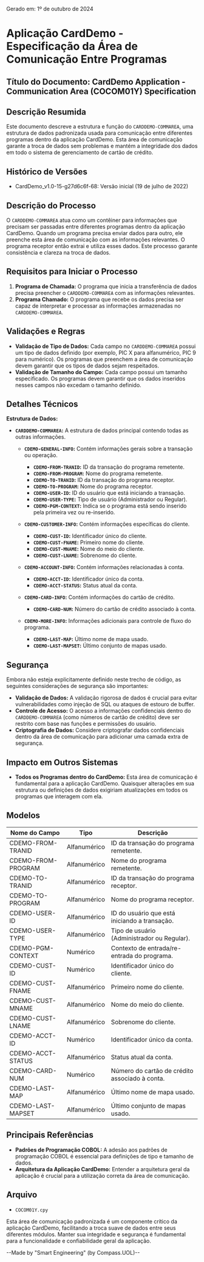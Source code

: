 Gerado em: 1º de outubro de 2024

# Aplicação CardDemo - Especificação da Área de Comunicação Entre Programas

## Título do Documento: CardDemo Application - Communication Area (COCOM01Y) Specification

## Descrição Resumida

Este documento descreve a estrutura e função do `CARDDEMO-COMMAREA`, uma estrutura de dados padronizada usada para comunicação entre diferentes programas dentro da aplicação CardDemo. Esta área de comunicação garante a troca de dados sem problemas e mantém a integridade dos dados em todo o sistema de gerenciamento de cartão de crédito.

## Histórico de Versões

- CardDemo_v1.0-15-g27d6c6f-68: Versão inicial (19 de julho de 2022)

## Descrição do Processo

O `CARDDEMO-COMMAREA` atua como um contêiner para informações que precisam ser passadas entre diferentes programas dentro da aplicação CardDemo. Quando um programa precisa enviar dados para outro, ele preenche esta área de comunicação com as informações relevantes. O programa receptor então extrai e utiliza esses dados. Este processo garante consistência e clareza na troca de dados.

## Requisitos para Iniciar o Processo

1. **Programa de Chamada:** O programa que inicia a transferência de dados precisa preencher o `CARDDEMO-COMMAREA` com as informações relevantes.
2. **Programa Chamado:** O programa que recebe os dados precisa ser capaz de interpretar e processar as informações armazenadas no `CARDDEMO-COMMAREA`.

## Validações e Regras

- **Validação de Tipo de Dados:** Cada campo no `CARDDEMO-COMMAREA` possui um tipo de dados definido (por exemplo, PIC X para alfanumérico, PIC 9 para numérico). Os programas que preenchem a área de comunicação devem garantir que os tipos de dados sejam respeitados.
- **Validação de Tamanho do Campo:** Cada campo possui um tamanho especificado. Os programas devem garantir que os dados inseridos nesses campos não excedam o tamanho definido.

## Detalhes Técnicos

**Estrutura de Dados:**

- **`CARDDEMO-COMMAREA`:** A estrutura de dados principal contendo todas as outras informações.

  - **`CDEMO-GENERAL-INFO`:** Contém informações gerais sobre a transação ou operação.

    - **`CDEMO-FROM-TRANID`:** ID da transação do programa remetente.
    - **`CDEMO-FROM-PROGRAM`:** Nome do programa remetente.
    - **`CDEMO-TO-TRANID`:** ID da transação do programa receptor.
    - **`CDEMO-TO-PROGRAM`:** Nome do programa receptor.
    - **`CDEMO-USER-ID`:** ID do usuário que está iniciando a transação.
    - **`CDEMO-USER-TYPE`:** Tipo de usuário (Administrador ou Regular).
    - **`CDEMO-PGM-CONTEXT`:** Indica se o programa está sendo inserido pela primeira vez ou re-inserido.

  - **`CDEMO-CUSTOMER-INFO`:** Contém informações específicas do cliente.

    - **`CDEMO-CUST-ID`:** Identificador único do cliente.
    - **`CDEMO-CUST-FNAME`:** Primeiro nome do cliente.
    - **`CDEMO-CUST-MNAME`:** Nome do meio do cliente.
    - **`CDEMO-CUST-LNAME`:** Sobrenome do cliente.

  - **`CDEMO-ACCOUNT-INFO`:** Contém informações relacionadas à conta.

    - **`CDEMO-ACCT-ID`:** Identificador único da conta.
    - **`CDEMO-ACCT-STATUS`:** Status atual da conta.

  - **`CDEMO-CARD-INFO`:** Contém informações do cartão de crédito.

    - **`CDEMO-CARD-NUM`:** Número do cartão de crédito associado à conta.

  - **`CDEMO-MORE-INFO`:** Informações adicionais para controle de fluxo do programa.

    - **`CDEMO-LAST-MAP`:** Último nome de mapa usado.
    - **`CDEMO-LAST-MAPSET`:** Último conjunto de mapas usado.

## Segurança

Embora não esteja explicitamente definido neste trecho de código, as seguintes considerações de segurança são importantes:

- **Validação de Dados:** A validação rigorosa de dados é crucial para evitar vulnerabilidades como injeção de SQL ou ataques de estouro de buffer.
- **Controle de Acesso:** O acesso a informações confidenciais dentro do `CARDDEMO-COMMAREA` (como números de cartão de crédito) deve ser restrito com base nas funções e permissões do usuário.
- **Criptografia de Dados:** Considere criptografar dados confidenciais dentro da área de comunicação para adicionar uma camada extra de segurança.

## Impacto em Outros Sistemas

- **Todos os Programas dentro do CardDemo:** Esta área de comunicação é fundamental para a aplicação CardDemo. Quaisquer alterações em sua estrutura ou definições de dados exigiriam atualizações em todos os programas que interagem com ela.

## Modelos

| Nome do Campo         | Tipo        | Descrição                                    |
| --------------------- | ----------- | ---------------------------------------------- |
| CDEMO-FROM-TRANID     | Alfanumérico | ID da transação do programa remetente.         |
| CDEMO-FROM-PROGRAM    | Alfanumérico | Nome do programa remetente.                   |
| CDEMO-TO-TRANID       | Alfanumérico | ID da transação do programa receptor.        |
| CDEMO-TO-PROGRAM      | Alfanumérico | Nome do programa receptor.                  |
| CDEMO-USER-ID         | Alfanumérico | ID do usuário que está iniciando a transação.            |
| CDEMO-USER-TYPE       | Alfanumérico | Tipo de usuário (Administrador ou Regular).              |
| CDEMO-PGM-CONTEXT     | Numérico      | Contexto de entrada/re-entrada do programa.                |
| CDEMO-CUST-ID         | Numérico      | Identificador único do cliente.                     |
| CDEMO-CUST-FNAME      | Alfanumérico | Primeiro nome do cliente.                        |
| CDEMO-CUST-MNAME      | Alfanumérico | Nome do meio do cliente.                        |
| CDEMO-CUST-LNAME      | Alfanumérico | Sobrenome do cliente.                         |
| CDEMO-ACCT-ID         | Numérico      | Identificador único da conta.                     |
| CDEMO-ACCT-STATUS     | Alfanumérico | Status atual da conta.                 |
| CDEMO-CARD-NUM        | Numérico      | Número do cartão de crédito associado à conta. |
| CDEMO-LAST-MAP       | Alfanumérico | Último nome de mapa usado.                           |
| CDEMO-LAST-MAPSET    | Alfanumérico | Último conjunto de mapas usado.                             |

## Principais Referências

- **Padrões de Programação COBOL:** A adesão aos padrões de programação COBOL é essencial para definições de tipo e tamanho de dados.
- **Arquitetura da Aplicação CardDemo:** Entender a arquitetura geral da aplicação é crucial para a utilização correta da área de comunicação.

## Arquivo

- `COCOM01Y.cpy`

Esta área de comunicação padronizada é um componente crítico da aplicação CardDemo, facilitando a troca suave de dados entre seus diferentes módulos. Manter sua integridade e segurança é fundamental para a funcionalidade e confiabilidade geral da aplicação.

--Made by "Smart Engineering" (by Compass.UOL)--